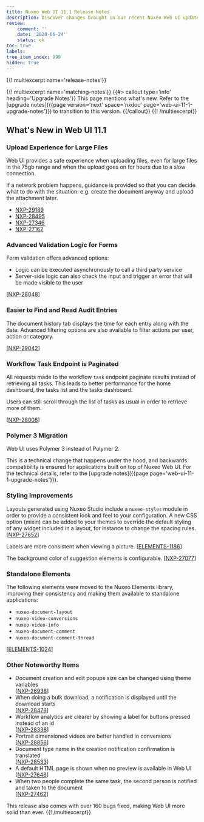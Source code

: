 ```yaml
---
title: Nuxeo Web UI 11.1 Release Notes
description: Discover changes brought in our recent Nuxeo Web UI updates.
review:
    comment: ''
    date: '2020-06-24'
    status: ok
toc: true
labels:
tree_item_index: 999
hidden: true
---
```


{{! multiexcerpt name='release-notes'}}

{{! multiexcerpt name='matching-notes'}}
{{#> callout type='info' heading='Upgrade Notes'}}
This page mentions what's new. Refer to the [upgrade notes]({{page version='next' space='nxdoc' page='web-ui-11-1-upgrade-notes'}}) to transition to this version.
{{/callout}}
{{! /multiexcerpt}}

## What's New in Web UI 11.1

### Upload Experience for Large Files

Web UI provides a safe experience when uploading files, even for large files in the 75gb range and when the upload goes on for hours due to a slow connection.

If a network problem happens, guidance is provided so that you can decide what to do with the situation: e.g. create the document anyway and upload the attachment later.

- [NXP-29189](https://jira.nuxeo.com/browse/NXP-29189)
- [NXP-28495](https://jira.nuxeo.com/browse/NXP-28495)
- [NXP-27346](https://jira.nuxeo.com/browse/NXP-27346)
- [NXP-27162](https://jira.nuxeo.com/browse/NXP-27162)

### Advanced Validation Logic for Forms

Form validation offers advanced options:
- Logic can be executed asynchronously to call a third party service
- Server-side logic can also check the input and trigger an error that will be made visible to the user

[[NXP-28048](https://jira.nuxeo.com/browse/NXP-28048)]

### Easier to Find and Read Audit Entries

The document history tab displays the time for each entry along with the date. Advanced filtering options are also available to filter actions per user, action or category.

[[NXP-29042](https://jira.nuxeo.com/browse/NXP-29042)]

### Workflow Task Endpoint is Paginated

All requests made to the workflow `task` endpoint paginate results instead of retrieving all tasks. This leads to better performance for the home dashboard, the tasks list and the tasks dashboard.

Users can still scroll through the list of tasks as usual in order to retrieve more of them.

[[NXP-28008](https://jira.nuxeo.com/browse/NXP-28008)]

### Polymer 3 Migration

Web UI uses Polymer 3 instead of Polymer 2.

This is a technical change that happens under the hood, and backwards compatibility is ensured for applications built on top of Nuxeo Web UI. For the technical details, refer to the [upgrade notes]({{page page='web-ui-11-1-upgrade-notes'}}).

### Styling Improvements

Layouts generated using Nuxeo Studio include a `nuxeo-styles` module in order to provide a consistent look and feel to your configuration. A new CSS option (mixin) can be added to your themes to override the default styling of any widget included in a layout, for instance to change the spacing rules.[[NXP-27652](https://jira.nuxeo.com/browse/NXP-27652)]

Labels are more consistent when viewing a picture. [[ELEMENTS-1186](https://jira.nuxeo.com/browse/ELEMENTS-1186)]

The background color of suggestion elements is configurable. [[NXP-27077](https://jira.nuxeo.com/browse/NXP-27077)]

### Standalone Elements

The following elements were moved to the Nuxeo Elements library, improving their consistency and making them available to standalone applications:

* `nuxeo-document-layout`
* `nuxeo-video-conversions`
* `nuxeo-video-info`
* `nuxeo-document-comment`
* `nuxeo-document-comment-thread`

[[ELEMENTS-1024](https://jira.nuxeo.com/browse/ELEMENTS-1024)]

### Other Noteworthy Items

- Document creation and edit popups size can be changed using theme variables</br> [[NXP-26938](https://jira.nuxeo.com/browse/NXP-26938)]
- When doing a bulk download, a notification is displayed until the download starts</br> [[NXP-28478](https://jira.nuxeo.com/browse/NXP-28478)]
- Workflow analytics are clearer by showing a label for buttons pressed instead of an id</br> [[NXP-28338](https://jira.nuxeo.com/browse/NXP-28338)]
- Portrait dimensioned videos are better handled in conversions</br> [[NXP-28856](https://jira.nuxeo.com/browse/NXP-28856)]
- Document type name in the creation notification confirmation is translated</br> [[NXP-28533](https://jira.nuxeo.com/browse/NXP-28533)]
- A default HTML page is shown when no preview is available in Web UI</br> [[NXP-27648](https://jira.nuxeo.com/browse/NXP-27648)]
- When two people complete the same task, the second person is notified and taken to the document</br> [[NXP-27462](https://jira.nuxeo.com/browse/NXP-27462)]

This release also comes with over 160 bugs fixed, making Web UI more solid than ever.
{{! /multiexcerpt}}
